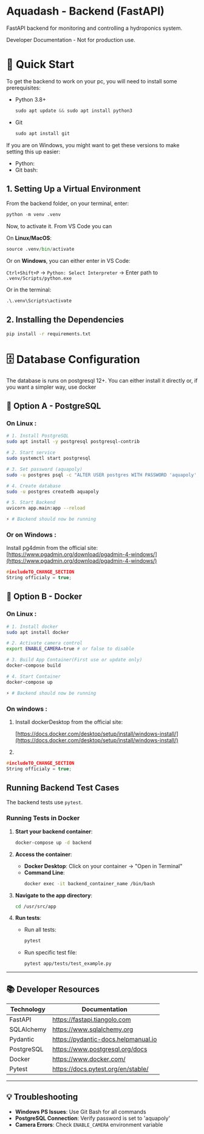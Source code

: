 # Aquadash - Backend (FastAPI)

FastAPI backend for monitoring and controlling a hydroponics system.

Developer Documentation - Not for production use.

# 🚀 Quick Start

To get the backend to work on your pc, you will need to install some prerequisites:

- Python 3.8+
    
    ```jsx
    sudo apt update && sudo apt install python3
    ```
    
- Git
    
    ```jsx
    sudo apt install git
    ```
    

If you are on Windows, you might want to get these versions to make setting this up easier:

- Python:
- Git bash:

## 1. Setting Up a Virtual Environment

From the backend folder, on your terminal, enter:

```python
python -m venv .venv
```

Now, to activate it. From VS Code you can

On **Linux/MacOS**:

```python
source .venv/bin/activate
```

Or on **Windows**, you can either enter in VS Code:

 `Ctrl+Shift+P` → `Python: Select Interpreter` → Enter path to `.venv/Scripts/python.exe`
> 

Or in the terminal:

```python
.\.venv\Scripts\activate
```

## 2. Installing the Dependencies

```bash
pip install -r requirements.txt
```

# 🗄 Database Configuration

The database is runs on postgresql 12+. You can either install it directly or, if you want a simpler way, use docker 

## 🐘 Option A - PostgreSQL

### On Linux : 

```bash
# 1. Install PostgreSQL
sudo apt install -y postgresql postgresql-contrib

# 2. Start service
sudo systemctl start postgresql

# 3. Set password (aquapoly)
sudo -u postgres psql -c "ALTER USER postgres WITH PASSWORD 'aquapoly';"

# 4. Create database
sudo -u postgres createdb aquapoly

# 5. Start Backend
uvicorn app.main:app --reload

⚡ # Backend should now be running
```

### Or on Windows :

Install pg4dmin from the official site: [https://www.pgadmin.org/download/pgadmin-4-windows/](https://www.pgadmin.org/download/pgadmin-4-windows/)

```cpp
#includeTO_CHANGE_SECTION
String officialy = true;
```

## **🐋** Option B - Docker

### On Linux : 

```bash
# 1. Install docker
sudo apt install docker

# 2. Activate camera control
export ENABLE_CAMERA=true # or false to disable

# 3. Build App Container(First use or update only)
docker-compose build

# 4. Start Container 
docker-compose up

⚡ # Backend should now be running
```

### On windows : 

1. Install dockerDesktop from the official site:
    
    [https://docs.docker.com/desktop/setup/install/windows-install/](https://docs.docker.com/desktop/setup/install/windows-install/)
    
2. 

```cpp
#includeTO_CHANGE_SECTION
String officialy = true;
```

## Running Backend Test Cases

The backend tests use `pytest`.

### Running Tests in Docker

1. **Start your backend container**:
   ```bash
   docker-compose up -d backend
   ```

2. **Access the container**:
   - **Docker Desktop**: Click on your container → "Open in Terminal"
   - **Command Line**:
     ```bash
     docker exec -it backend_container_name /bin/bash
     ```

3. **Navigate to the app directory**:
   ```bash
   cd /usr/src/app
   ```

4. **Run tests**:
   - Run all tests:
     ```bash
     pytest
     ```
   - Run specific test file:
     ```bash
     pytest app/tests/test_example.py
     ```
---

## 📚 Developer Resources

| Technology | Documentation |
|------------|---------------|
| FastAPI | https://fastapi.tiangolo.com |
| SQLAlchemy | https://www.sqlalchemy.org |
| Pydantic | https://pydantic-docs.helpmanual.io |
| PostgreSQL | https://www.postgresql.org/docs |
| Docker | https://www.docker.com/ |
| Pytest | https://docs.pytest.org/en/stable/ |

---

## 💡 Troubleshooting

- **Windows PS Issues**: Use Git Bash for all commands
- **PostgreSQL Connection**: Verify password is set to 'aquapoly'
- **Camera Errors**: Check `ENABLE_CAMERA` environment variable
```